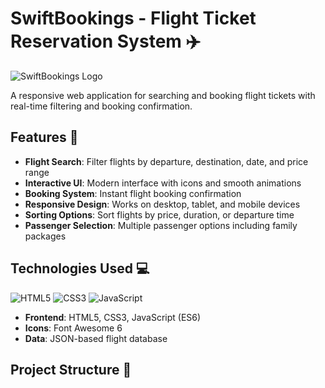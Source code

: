 # SwiftBookings - Flight Ticket Reservation System ✈️

![SwiftBookings Logo](https://i.pinimg.com/1200x/8b/e2/5d/8be25d5d9c16d3248b08313b4062d40f.jpg)

A responsive web application for searching and booking flight tickets with real-time filtering and booking confirmation.

## Features 🌟

- **Flight Search**: Filter flights by departure, destination, date, and price range
- **Interactive UI**: Modern interface with icons and smooth animations
- **Booking System**: Instant flight booking confirmation
- **Responsive Design**: Works on desktop, tablet, and mobile devices
- **Sorting Options**: Sort flights by price, duration, or departure time
- **Passenger Selection**: Multiple passenger options including family packages

## Technologies Used 💻

![HTML5](https://img.shields.io/badge/HTML5-E34F26?style=for-the-badge&logo=html5&logoColor=white)
![CSS3](https://img.shields.io/badge/CSS3-1572B6?style=for-the-badge&logo=css3&logoColor=white)
![JavaScript](https://img.shields.io/badge/JavaScript-F7DF1E?style=for-the-badge&logo=javascript&logoColor=black)

- **Frontend**: HTML5, CSS3, JavaScript (ES6)
- **Icons**: Font Awesome 6
- **Data**: JSON-based flight database

## Project Structure 📂
